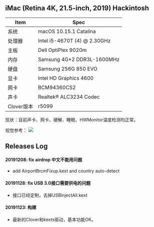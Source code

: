 ## iMac (Retina 4K, 21.5-inch, 2019) Hackintosh

| Item | Spec |
|------|------|
|系统   | macOS 10.15.1 Catalina |
|处理器 | Intel i5-4670T (4) @ 2.30GHz |
|主板   | Dell OptiPlex 9020m |
|内存   | Samsung 4G*2 DDR3L-1600MHz |
|硬盘   | Samsung 256G 850 EVO |
|显卡   | Intel HD Graphics 4600 |
|网卡   | BCM94360CS2 |
|声卡   | Realtek® ALC3234 Codec |
|Clover版本| r5099 |

现状：目前声卡、网卡、硬解、睡眠、HWMonitor温度检测均正常。


视觉参考：
![](https://static.chiphell.com/forum/201911/13/164831zex3mbkz96wmkj3k.jpg)

## Releases Log

#### 20191208: fix airdrop 中文不能用问题
  - add AirportBrcmFixup.kext and country auto-detect

#### 20191128: fix USB 3.0接口需要供电的问题
  - 接口已经定制，去掉USBInjectAll.kext

#### 20191123: 构建
  - 最新的Clover和kexts驱动，基本功能OK。